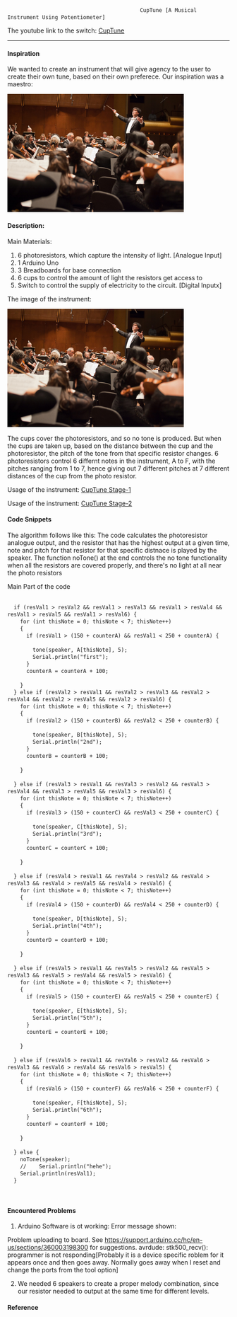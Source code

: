 



                                              CupTune [A Musical Instrument Using Potentiometer]
                                                  
                                                  
The youtube link to the switch: [CupTune]()

***     

#### Inspiration 
We wanted to create an instrument that will give agency to the user to create their own tune, based on their own preferece. Our inspiration was a maestro: 


<img style="float:middle;"  src="https://github.com/maishahoq/Intro-to-IM/blob/main/Assignment/Assignment10/maestro.jpg" width="400"  />  


#### Description: 

Main Materials: 

1. 6 photoresistors, which capture the intensity of light. [Analogue Input]
2. 1 Arduino Uno
3. 3 Breadboards for base connection
4. 6 cups to control the amount of light the resistors get access to
5. Switch to control the supply of electricity to the circuit. [Digital Inputx]

The image of the instrument:

<img style="float:center;"  src="https://github.com/maishahoq/Intro-to-IM/blob/main/Assignment/Assignment10/maestro.jpg" width="400"  />  


The cups cover the photoresistors, and so no tone is produced. But when the cups are taken up, based on the distance between the cup and the photoresistor, the pitch of the tone from that specific resistor changes.
6 photoresistors control 6 differnt notes in the instrument, A to F, with the pitches ranging from 1 to 7, hence giving out 7 different pitches at 7 different distances of the cup from the photo resistor. 

Usage of the instrument:
[CupTune Stage-1](https://youtu.be/V0pYBJg3rO8)

Usage of the instrument:
[CupTune Stage-2]()




#### Code Snippets

The algorithm follows like this: The code calculates the photoresistor analogue output, and the resistor that has the highest output at a given time, note and pitch for that resistor for that specific distnace is played by the speaker.
The function noTone() at the end controls the no tone functionality when all the resistors are covered properly, and there's no light at all near the photo resistors

Main Part of the code
```````````````````````````````````````````````

  if (resVal1 > resVal2 && resVal1 > resVal3 && resVal1 > resVal4 && resVal1 > resVal5 && resVal1 > resVal6) {
    for (int thisNote = 0; thisNote < 7; thisNote++)
    {
      if (resVal1 > (150 + counterA) && resVal1 < 250 + counterA) {

        tone(speaker, A[thisNote], 5);
        Serial.println("first");
      }
      counterA = counterA + 100;

    }
  } else if (resVal2 > resVal1 && resVal2 > resVal3 && resVal2 > resVal4 && resVal2 > resVal5 && resVal2 > resVal6) {
    for (int thisNote = 0; thisNote < 7; thisNote++)
    {
      if (resVal2 > (150 + counterB) && resVal2 < 250 + counterB) {

        tone(speaker, B[thisNote], 5);
        Serial.println("2nd");
      }
      counterB = counterB + 100;

    }

  } else if (resVal3 > resVal1 && resVal3 > resVal2 && resVal3 > resVal4 && resVal3 > resVal5 && resVal3 > resVal6) {
    for (int thisNote = 0; thisNote < 7; thisNote++)
    {
      if (resVal3 > (150 + counterC) && resVal3 < 250 + counterC) {

        tone(speaker, C[thisNote], 5);
        Serial.println("3rd");
      }
      counterC = counterC + 100;

    }

  } else if (resVal4 > resVal1 && resVal4 > resVal2 && resVal4 > resVal3 && resVal4 > resVal5 && resVal4 > resVal6) {
    for (int thisNote = 0; thisNote < 7; thisNote++)
    {
      if (resVal4 > (150 + counterD) && resVal4 < 250 + counterD) {

        tone(speaker, D[thisNote], 5);
        Serial.println("4th");
      }
      counterD = counterD + 100;

    }

  } else if (resVal5 > resVal1 && resVal5 > resVal2 && resVal5 > resVal3 && resVal5 > resVal4 && resVal5 > resVal6) {
    for (int thisNote = 0; thisNote < 7; thisNote++)
    {
      if (resVal5 > (150 + counterE) && resVal5 < 250 + counterE) {

        tone(speaker, E[thisNote], 5);
        Serial.println("5th");
      }
      counterE = counterE + 100;

    }

  } else if (resVal6 > resVal1 && resVal6 > resVal2 && resVal6 > resVal3 && resVal6 > resVal4 && resVal6 > resVal5) {
    for (int thisNote = 0; thisNote < 7; thisNote++)
    {
      if (resVal6 > (150 + counterF) && resVal6 < 250 + counterF) {

        tone(speaker, F[thisNote], 5);
        Serial.println("6th");
      }
      counterF = counterF + 100;

    }

  } else {
    noTone(speaker);
    //    Serial.println("hehe");
    Serial.println(resVal1);
  }



```````````````````````````````````````````````

#### Encountered Problems

1. Arduino Software is ot working: Error message shown: 

Problem uploading to board.  See https://support.arduino.cc/hc/en-us/sections/360003198300 for suggestions.
avrdude: stk500_recv(): programmer is not responding[Probably it is a device specific roblem for it appears once and then goes away. Normally goes away when I reset and change the ports from the tool option]

2. We needed 6 speakers to create a proper melody combination, since our resistor needed to output at the same time for different levels.


#### Reference

